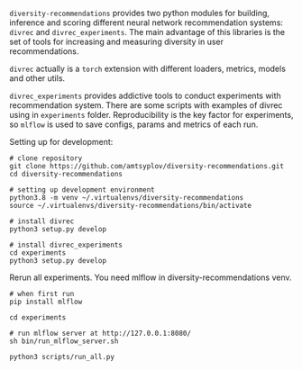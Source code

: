 `diversity-recommendations` provides two python modules for building, 
inference and scoring different neural network recommendation
systems: `divrec` and `divrec_experiments`. The main advantage of this 
libraries is the set of tools for increasing and measuring diversity in 
user recommendations. 

`divrec` actually is a `torch` extension with different loaders, metrics,
models and other utils.

`divrec_experiments` provides addictive tools to conduct experiments
with recommendation system. There are some scripts with examples of 
divrec using in `experiments` folder. Reproducibility is the key factor
for experiments, so `mlflow` is used to save configs, params and metrics
of each run. 

Setting up for development:
```shell
# clone repository
git clone https://github.com/amtsyplov/diversity-recommendations.git
cd diversity-recommendations

# setting up development environment
python3.8 -m venv ~/.virtualenvs/diversity-recommendations
source ~/.virtualenvs/diversity-recommendations/bin/activate

# install divrec 
python3 setup.py develop

# install divrec_experiments
cd experiments
python3 setup.py develop
```

Rerun all experiments. You need mlflow in diversity-recommendations venv.
```shell
# when first run
pip install mlflow

cd experiments

# run mlflow server at http://127.0.0.1:8080/
sh bin/run_mlflow_server.sh

python3 scripts/run_all.py 
```
